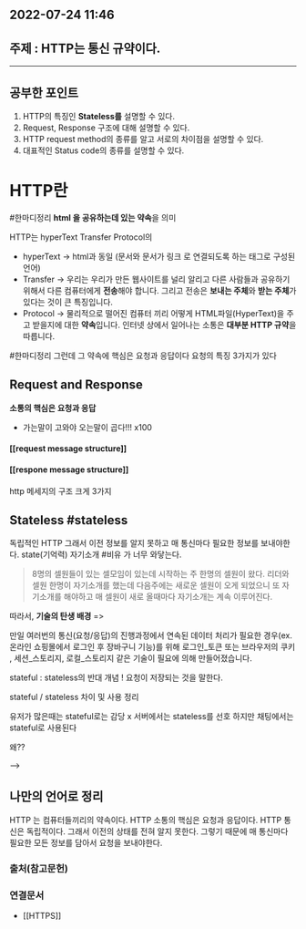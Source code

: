 ---
---

## 2022-07-24 11:46  

## 주제 : HTTP는 통신 규약이다.
----
## 공부한 포인트 
1.  HTTP의 특징인 **Stateless를** 설명할 수 있다.
2.  Request, Response 구조에 대해 설명할 수 있다.
3.  HTTP request method의 종류를 알고 서로의 차이점을 설명할 수 있다.
4.  대표적인 Status code의 종류를 설명할 수 있다.


# HTTP란

#한마디정리 **html 을 공유하는데 있는 약속**을 의미

HTTP는 hyperText Transfer Protocol의 
- hyperText -> html과 동일 (문서와 문서가 링크 로 연결되도록 하는 태그로 구성된 언어)
- Transfer -> 우리는 우리가 만든 웹사이트를 널리 알리고 다른 사람들과 공유하기 위해서 다른 컴퓨터에게 **전송**해야 합니다. 그리고 전송은 **보내는 주체**와 **받는 주체**가 있다는 것이 큰 특징입니다.
- Protocol -> 물리적으로 떨어진 컴퓨터 끼리 어떻게 HTML파일(HyperText)을 주고 받을지에 대한 **약속**입니다. 인터넷 상에서 일어나는 소통은 **대부분 HTTP 규약**을 따릅니다.

#한마디정리 그런데 그 약속에 핵심은 요청과 응답이다 요청의 특징 3가지가 있다
## Request and Response
**소통의 핵심은 요청과 응답**
- 가는말이 고와야 오는말이 곱다!!! x100

#### [[request message structure]]
#### [[respone message structure]]



http 메세지의 구조 크게 3가지


## Stateless #stateless
독립적인 HTTP 그래서 이전 정보를 알지 못하고 매 통신마다 필요한 정보를 보내야한다. 
state(기억력)
자기소개 #비유 가 너무 와닿는다. 
> 8명의 셀원들이 있는 셀모임이 있는데  시작하는 주 한명의 셀원이 왔다. 리더와 셀원 한명이 자기소개를 했는데 다음주에는 새로운 셀원이 오게 되었으니 또 자기소개를 해야하고 매 셀원이 새로 올때마다 자기소개는 계속 이루어진다. 

따라서, **기술의 탄생 배경** => 

만일 여러번의 통신(요청/응답)의 진행과정에서 연속된 데이터 처리가 필요한 경우(ex. 온라인 쇼핑몰에서 로그인 후 장바구니 기능)를 위해 로그인_토큰 또는 브라우저의 쿠키 , 세션_스토리지, 로컬_스토리지 같은 기술이 필요에 의해 만들어졌습니다.

stateful : stateless의 반대 개념 ! 요청이 저장되는 것을 말한다. 

stateful / stateless 차이 및 사용 정리

유저가 많은때는 stateful로는 감당 x 서버에서는 stateless를 선호
하지만 채팅에서는 stateful로 사용된다

왜?? 

--> 


## 나만의 언어로 정리
HTTP 는 컴퓨터들끼리의 약속이다. HTTP 소통의 핵심은 요청과 응답이다. HTTP 통신은 독립적이다. 그래서 이전의 상태를 전혀 알지 못한다. 그렇기 때문에 매 통신마다 필요한 모든 정보를 담아서 요청을 보내야한다. 


### 출처(참고문헌)

### 연결문서
- [[HTTPS]] 
